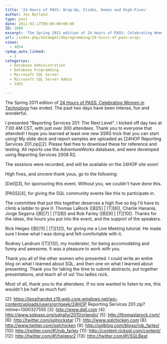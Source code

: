 ```yaml
---
title: '24 Hours of PASS: Wrap-Up, Slides, Demos and High-Fives'
author: Jes Borland
type: post
date: 2011-03-17T00:09:00+00:00
ID: 1080
excerpt: 'The Spring 2011 edition of 24 Hours of PASS: Celebrating Women in Technology has ended. The past two days have been intense, fun and wonderful. My slides and demos are available here.'
url: /index.php/datamgmt/dbprogramming/24-hours-of-pass-wrap/
views:
  - 4854
rp4wp_auto_linked:
  - 1
categories:
  - Database Administration
  - Database Programming
  - Microsoft SQL Server
  - Microsoft SQL Server Admin
  - SSRS

---
```

The Spring 2011 edition of [24 Hours of PASS: Celebrating Women in Technology][1] has ended. The past two days have been intense, fun and wonderful. 

I presented "Reporting Services 201: The Next Level". I kicked off day two at 7:00 AM CST, with just over 300 attendees. Thank you to everyone that attended! I hope you learned at least one new SSRS trick that you can start using! My slide deck and report samples are uploaded as [24HOP Reporting Services 201.zip][2]. Please feel free to download these for reference and testing. All reports use the AdventureWorks database, and were developed using Reporting Services 2008 R2. 

The sessions were recorded, and will be available on the 24HOP site soon! 

High fives, and sincere thank yous, go to the following: 

[Dell][3], for sponsoring this event. Without you, we couldn't have done this. 

[PASS][4], for giving the SQL community events like this to participate in. 

The committee that put this together deserves a high five so big I'd have to climb a ladder to give it: Thomas LaRock ([B][5] | [T][6]), Charlie Hanania, Jorge Segarra ([B][7] | [T][8]) and Rob Farley ([B][9] | [T][10]). Thanks for the ideas, the hours you put into the event, and the support of the speakers. 

Rick Heiges ([B][11] | [T][12]), for giving me a Live Meeting tutorial. He made sure I knew what I was doing and felt comfortable with it. 

Rodney Landrum ([T][13]), my moderator, for being accomodating and funny and awesome. It was a pleasure to work with you. 

Thank you all of the other women who presented. I could write an entire blog on what I learned about SQL, and then one on what I learned about presenting. Thank you for taking the time to submit abstracts, put together presentations, and teach all of us! You ladies rock. 

Most of all, thank you to the attendees. If no one wanted to listen to me, this wouldn't be half as much fun!

 [1]: http://www.sqlpass.org/24hours/Spring2011/
 [2]: https://lessthandot.z19.web.core.windows.net/wp-content/uploads/users/grrlgeek/24HOP Reporting Services 201.zip?mtime=1300327555
 [3]: http://www.dell.com
 [4]: http://www.sqlpass.org/sqlrally/2011/orlando/
 [5]: http://thomaslarock.com/
 [6]: http://twitter.com/sqlrockstar
 [7]: http://www.sqlchicken.com
 [8]: http://www.twitter.com/sqlchicken
 [9]: http://sqlblog.com/blogs/rob_farley/
 [10]: http://twitter.com/#!/rob_farley
 [11]: http://content.ricksql.com/content/
 [12]: http://twitter.com/#!/heigesr2
 [13]: http://twitter.com/#!/SQLBeat